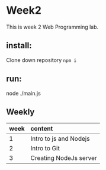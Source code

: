 # Week2

This is week 2 Web Programming lab.

## install:

Clone down repository
`npm i`

## run:
node ./main.js

## Weekly 

| week        | content           |
| ------------- |:-------------|
| 1 | Intro to js and Nodejs |
| 2 | Intro to Git      |
| 3 | Creating NodeJs server      |
